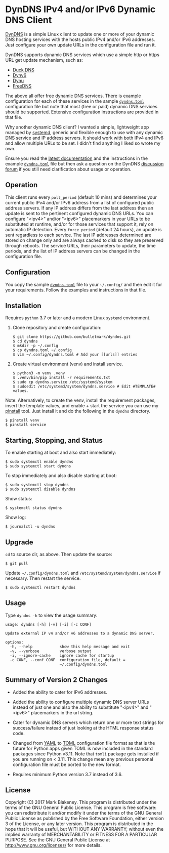 # DynDNS IPv4 and/or IPv6 Dynamic DNS Client

[DynDNS](https://github.com/bulletmark/dyndns/) is a simple Linux client
to update one or more of your dynamic DNS hosting services with the
hosts public IPv4 and/or IPv6 addresses. Just configure your own update
URLs in the configuration file and run it.

DynDNS supports dynamic DNS services which use a simple http or https
URL get update mechanism, such as:

- [Duck DNS](https://duckdns.org/)
- [Dynv6](https://dynv6.com/)
- [Dynu](https://dynu.com/)
- [FreeDNS](https://freedns.afraid.org/)

The above all offer free dynamic DNS services. There is example
configuration for each of these services in the sample
[`dyndns.toml`](https://github.com/bulletmark/dyndns/blob/master/dyndns.toml)
configuration file but note that most (free or paid) dynamic DNS
services should be supported. Extensive configuration instructions are
provided in that file.

Why another dynamic DNS client? I wanted a simple, lightweight app
managed by [systemd](https://systemd.io/), generic and flexible enough
to use with any dynamic DNS service and IP address servers. It should
work with both IPv4 and IPv6 and allow multiple URLs to be set. I didn't
find anything I liked so wrote my own.

Ensure you read the [latest
documentation](http://github.com/bulletmark/dyndns) and the instructions
in the example
[`dyndns.toml`](https://github.com/bulletmark/dyndns/blob/master/dyndns.toml)
file but then ask a question on the DynDNS [discussion
forum](https://github.com/bulletmark/dyndns/discussions) if you still
need clarification about usage or operation.

## Operation

This client runs every `poll_period` (default 10 mins) and determines
your current public IPv4 and/or IPv6 address from a list of configured
public address servers. If any IP address differs from the last address
then an update is sent to the pertinent configured dynamic DNS URLs. You
can configure "&lt;ipv4&gt;" and/or "&lt;ipv6&gt;" placemarkers in your
URLs to be substituted at runtime, and/or for those services that support
it, rely on automatic IP detection. Every `force_period` (default 24
hours), an update is sent regardless to each service. The last IP
addresses determined are stored on change only and are always cached to
disk so they are preserved through reboots. The service URLs, their
parameters to update, the time periods, and the list of IP address
servers can be changed in the configuration file.

## Configuration

You copy the sample
[`dyndns.toml`](https://github.com/bulletmark/dyndns/blob/master/dyndns.toml)
file to your `~/.config/` and then edit it for your requirements. Follow
the examples and instructions in that file.

## Installation

Requires `python` 3.7 or later and a modern Linux `systemd` environment.

1. Clone repository and create configuration:

    ```shell
    $ git clone https://github.com/bulletmark/dyndns.git
    $ cd dyndns
    $ mkdir -p ~/.config
    $ cp dyndns.toml ~/.config
    $ vim ~/.config/dyndns.toml # Add your [[urls]] entries
    ```

2. Create virtual environment (venv) and install service.

    ```shell
    $ python3 -m venv .venv
    $ .venv/bin/pip install -r requirements.txt
    $ sudo cp dyndns.service /etc/systemd/system
    $ sudoedit /etc/systemd/system/dyndns.service # Edit #TEMPLATE# values.
    ```

Note: Alternatively, to create the venv, install the requirement
packages, insert the template values, and enable + start the service you
can use my [pinstall](https://github.com/bulletmark/pinstall) tool. Just
install it and do the following in the `dyndns` directory.

```
$ pinstall venv
$ pinstall service
```

## Starting, Stopping, and Status

To enable starting at boot and also start immediately:

```shell
$ sudo systemctl enable dyndns
$ sudo systemctl start dyndns
```

To stop immediately and also disable starting at boot:

```shell
$ sudo systemctl stop dyndns
$ sudo systemctl disable dyndns
```

Show status:

```shell
$ systemctl status dyndns
```

Show log:

```shell
$ journalctl -u dyndns
```

## Upgrade

`cd` to source dir, as above. Then update the source:

```shell
$ git pull
```

Update `~/.config/dyndns.toml` and `/etc/systemd/system/dyndns.service` if
necessary. Then restart the service.

```shell
$ sudo systemctl restart dyndns
```


## Usage

Type `dyndns -h` to view the usage summary:

```
usage: dyndns [-h] [-v] [-i] [-c CONF]

Update external IP v4 and/or v6 addresses to a dynamic DNS server.

options:
  -h, --help            show this help message and exit
  -v, --verbose         verbose output
  -i, --ignore-cache    ignore cache for startup
  -c CONF, --conf CONF  configuration file, default =
                        ~/.config/dyndns.toml
```

## Summary of Version 2 Changes

- Added the ability to cater for IPv6 addresses.

- Added the ability to configure multiple dynamic DNS server URLs
  instead of just one and also the ability to substitute "&lt;ipv4&gt;"
  and "&lt;ipv6&gt;" placemarkers in the url string.

- Cater for dynamic DNS servers which return one or more text strings
  for success/failure instead of just looking at the HTML response
  status code.

- Changed from [YAML](https://yaml.org/) to [TOML](https://toml.io/en/)
  configuration file format as that is the future for Python apps given
  TOML is now included in the standard packages since Python v3.11. Note
  that `tomli` package gets installed if you are running on < 3.11. This
  change mean any previous personal configuration file must be ported to
  the new format.

- Requires minimum Python version 3.7 instead of 3.6.

## License

Copyright (C) 2017 Mark Blakeney. This program is distributed under the
terms of the GNU General Public License.
This program is free software: you can redistribute it and/or modify it
under the terms of the GNU General Public License as published by the
Free Software Foundation, either version 3 of the License, or any later
version.
This program is distributed in the hope that it will be useful, but
WITHOUT ANY WARRANTY; without even the implied warranty of
MERCHANTABILITY or FITNESS FOR A PARTICULAR PURPOSE. See the GNU General
Public License at <http://www.gnu.org/licenses/> for more details.

<!-- vim: se ai syn=markdown: -->
